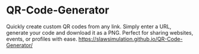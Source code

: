 # QR-Code-Generator
Quickly create custom QR codes from any link. Simply enter a URL, generate your code and download it as a PNG. Perfect for sharing websites, events, or profiles with ease.
https://slawsimulation.github.io/QR-Code-Generator/

